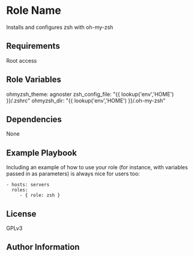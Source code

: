 Role Name
=========

Installs and configures zsh with oh-my-zsh

Requirements
------------

Root access

Role Variables
--------------

ohmyzsh_theme: agnoster
zsh_config_file: "{{ lookup('env','HOME') }}/.zshrc"
ohmyzsh_dir: "{{ lookup('env','HOME') }}/.oh-my-zsh"

Dependencies
------------

None

Example Playbook
----------------

Including an example of how to use your role (for instance, with variables passed in as parameters) is always nice for users too:

    - hosts: servers
      roles:
         - { role: zsh }

License
-------

GPLv3

Author Information
------------------
